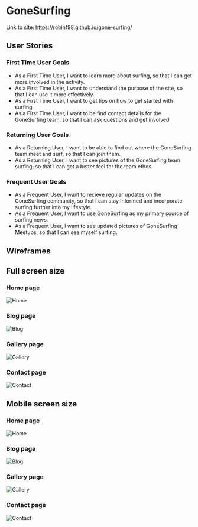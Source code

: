 # GoneSurfing
Link to site: https://robinf98.github.io/gone-surfing/
## User Stories

### First Time User Goals
* As a First Time User, I want to learn more about surfing, so that I can get more involved in the activity.
* As a First Time User, I want to understand the purpose of the site, so that I can use it more effectively.
* As a First Time User, I want to get tips on how to get started with surfing.
* As a First Time User, I want to be find contact details for the GoneSurfing team, so that I can ask questions and get involved.
### Returning User Goals
* As a Returning User, I want to be able to find out where the GoneSurfing team meet and surf, so that I can join them.
* As a Returning User, I want to see pictures of the GoneSurfing team surfing, so that I can get a better feel for the team ethos.

### Frequent User Goals
* As a Frequent User, I want to recieve regular updates on the GoneSurfing community, so that I can stay informed and incorporate surfing further into my lifestyle.
* As a Frequent User, I want to use GoneSurfing as my primary source of surfing news.
* As a Frequent User, I want to see updated pictures of GoneSurfing Meetups, so that I can see myself surfing.

## Wireframes

## Full screen size

### Home page
![Home](documentation/home.png)

### Blog page
![Blog](documentation/blog.png)

### Gallery page
![Gallery](documentation/gallery.png)

### Contact page
![Contact](documentation/contact.png)

## Mobile screen size

### Home page
![Home](documentation/home_mobile.png)

### Blog page
![Blog](documentation/blog_mobile.png)

### Gallery page
![Gallery](documentation/gallery_mobile.png)

### Contact page
![Contact](documentation/contact_mobile.png)
